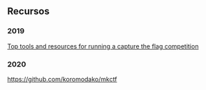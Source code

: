 


## Recursos
### 2019

[Top tools and resources for running a capture the flag competition](https://www.csoonline.com/article/3341318/top-tools-and-resources-for-running-a-capture-the-flag-competition.html)

### 2020

https://github.com/koromodako/mkctf